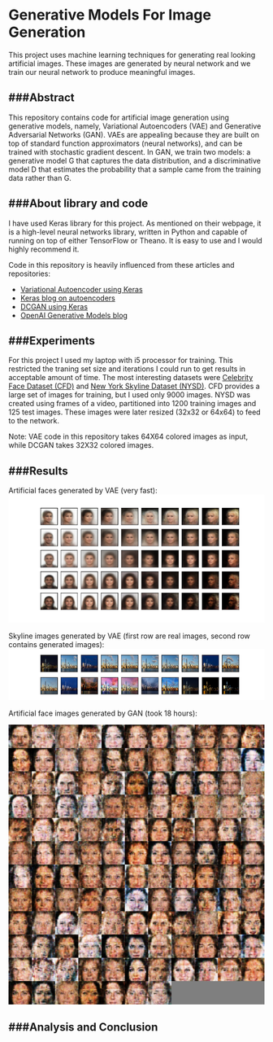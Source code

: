# Generative Models For Image Generation
This project uses machine learning techniques for generating real looking artificial images. These images are generated by neural network and we train our neural network to produce meaningful images.

###Abstract
---
This repository contains code for artificial image generation using generative models, namely, Variational Autoencoders (VAE) and Generative Adversarial Networks (GAN). VAEs are appealing because they are built on top of standard function approximators (neural networks), and can be trained with stochastic gradient descent. In GAN, we train two models: a generative model G that captures the data distribution, and a discriminative model D that estimates the probability that a sample came from the training data rather than G.

###About library and code
---
I have used Keras library for this project. As mentioned on their webpage, it is a high-level neural networks library, written in Python and capable of running on top of either TensorFlow or Theano. It is easy to use and I would highly recommend it.

Code in this repository is heavily influenced from these articles and repositories:
- [Variational Autoencoder using Keras](https://github.com/fchollet/keras/blob/master/examples/variational_autoencoder.py)
- [Keras blog on autoencoders](https://blog.keras.io/building-autoencoders-in-keras.html)
- [DCGAN using Keras](https://github.com/jacobgil/keras-dcgan)
- [OpenAI Generative Models blog](https://openai.com/blog/generative-models/)

###Experiments
---
For this project I used my laptop with i5 processor for training. This restricted the traning set size and iterations I could run to get results in acceptable amount of time. The most interesting datasets were [Celebrity Face Dataset (CFD)](http://mmlab.ie.cuhk.edu.hk/projects/CelebA.html) and [New York Skyline Dataset (NYSD)](https://www.youtube.com/watch?v=DDo73Njxdqc). CFD provides a large set of images for training, but I used only 9000 images. NYSD was created using frames of a video, partitioned into 1200 training images and 125 test images. These images were later resized (32x32 or 64x64) to feed to the network.

Note: VAE code in this repository takes 64X64 colored images as input, while DCGAN takes 32X32 colored images.

###Results
---
Artificial faces generated by VAE (very fast):
![Output with training from 9000 celebrity face](/results/final_face.png)

Skyline images generated by VAE (first row are real images, second row contains generated images):
![Output with training from 1200 skyline images](/results/final_skyline.png)

Artificial face images generated by GAN (took 18 hours):

![Output with training from 9000 celebrity faces](/results/GAN1.png)

###Analysis and Conclusion
---

